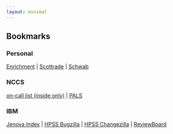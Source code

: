 ```yaml
---
layout: minimal
---
```


## Bookmarks ##

### Personal ###

<a href="https://enrichmentfcu.org" target="_blank">Enrichment</a> | <a href="https://scottrade.com" target="_blank">Scottrade</a> | <a href="https://workplace.schwab.com/public/workplace/retirement-planning" target="_blank">Schwab</a>

### NCCS ###

[on-call list (inside only)](https://wwwadm.ccs.ornl.gov/nccs_oncall) | [PALS](https://timetracker.ornl.gov/timetracker/#/)

### IBM ###

[Jenova Index](https://hpss-dev.clearlake.ibm.com/web/) | [HPSS Bugzilla](hpssbug.clearlake.ibm.com) | [HPSS Changezilla](hpsschange.clearlake.ibm.com) |  [ReviewBoard](hpss-dev.clearlake.ibm.com/reviewboard/dashboard/)

